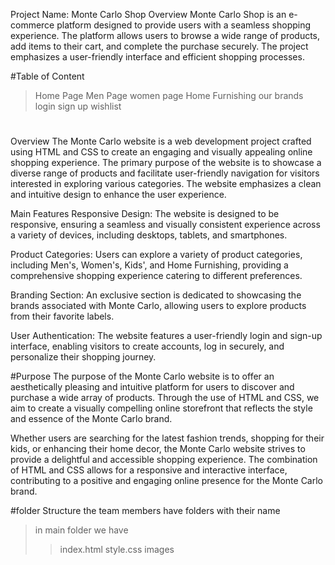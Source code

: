 Project Name: Monte Carlo Shop
Overview
Monte Carlo Shop is an e-commerce platform designed to provide users with a seamless shopping experience. 
The platform allows users to browse a wide range of products, add items to their cart, and complete the purchase securely. 
The project emphasizes a user-friendly interface and efficient shopping processes.

#Table of Content
>Home Page
>Men Page
>women page
>Home Furnishing
>our brands
>login
>sign up
>wishlist


#
Overview
The Monte Carlo website is a web development project crafted using HTML and CSS to create an engaging and visually appealing online shopping experience.
The primary purpose of the website is to showcase a diverse range of products and facilitate user-friendly navigation for visitors interested in exploring various categories.
The website emphasizes a clean and intuitive design to enhance the user experience.

Main Features
Responsive Design: The website is designed to be responsive, ensuring a seamless and visually consistent experience across a variety of devices, including desktops, tablets, and smartphones.

Product Categories: Users can explore a variety of product categories, including Men's, Women's, Kids', and Home Furnishing, providing a comprehensive shopping experience catering to different preferences.

Branding Section: An exclusive section is dedicated to showcasing the brands associated with Monte Carlo, allowing users to explore products from their favorite labels.

User Authentication: The website features a user-friendly login and sign-up interface, enabling visitors to create accounts, log in securely, and personalize their shopping journey.


#Purpose
The purpose of the Monte Carlo website is to offer an aesthetically pleasing and intuitive platform for users to discover and purchase a wide array of products. Through the use of HTML and CSS, we aim to create a visually compelling online storefront that reflects the style and essence of the Monte Carlo brand.

Whether users are searching for the latest fashion trends, shopping for their kids, or enhancing their home decor, the Monte Carlo website strives to provide a delightful and accessible shopping experience. The combination of HTML and CSS allows for a responsive and interactive interface, contributing to a positive and engaging online presence for the Monte Carlo brand.


#folder Structure
the team members have folders with their name
>in main folder we have
>>index.html
>>style.css
>>images
